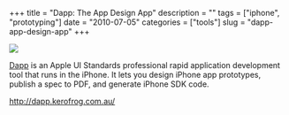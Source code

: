 +++
title = "Dapp: The App Design App"
description = ""
tags = ["iphone", "prototyping"]
date = "2010-07-05"
categories = ["tools"]
slug = "dapp-app-design-app"
+++


<div class="tool-screenshot mb1"><a href="http://dapp.kerofrog.com.au/"><img id='bluga-thumbnail-2689' class='bluga-thumbnail custom' src='http://media.konigi.com/bluga/
wt522fbc1b26c5a_custom.jpg'/></a></div><p><a href="http://dapp.kerofrog.com.au/">Dapp</a> is an Apple UI Standards professional rapid application development tool that runs in the iPhone. It lets you design iPhone app prototypes, publish a spec to PDF, and generate iPhone SDK code.</p>

  
<p><a href="http://dapp.kerofrog.com.au/">http://dapp.kerofrog.com.au/</a></p>
      
